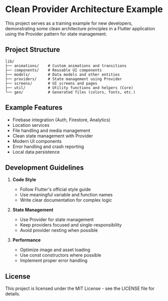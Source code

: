 # Clean Provider Architecture Example

This project serves as a training example for new developers, demonstrating some clean architecture principles in a Flutter application using the Provider pattern for state management.

## Project Structure

```
lib/
├── animations/    # Custom animations and transitions
├── components/    # Reusable UI components
├── models/        # Data models and other entities
├── providers/     # State management using Provider
├── screens/       # UI screens and pages
├── util/          # Utility functions and helpers (Core)
└── gen/           # Generated files (colors, fonts, etc.)
```

## Example Features

- Firebase integration (Auth, Firestore, Analytics)
- Location services
- File handling and media management
- Clean state management with Provider
- Modern UI components
- Error handling and crash reporting
- Local data persistence

## Development Guidelines

1. **Code Style**
   - Follow Flutter's official style guide
   - Use meaningful variable and function names
   - Write clear documentation for complex logic

2. **State Management**
   - Use Provider for state management
   - Keep providers focused and single-responsibility
   - Avoid provider nesting when possible

3. **Performance**
   - Optimize image and asset loading
   - Use const constructors where possible
   - Implement proper error handling

## License

This project is licensed under the MIT License - see the LICENSE file for details.

